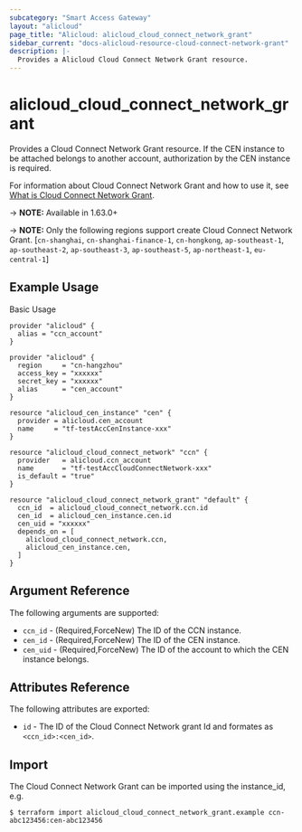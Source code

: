 ```yaml
---
subcategory: "Smart Access Gateway"
layout: "alicloud"
page_title: "Alicloud: alicloud_cloud_connect_network_grant"
sidebar_current: "docs-alicloud-resource-cloud-connect-network-grant"
description: |-
  Provides a Alicloud Cloud Connect Network Grant resource.
---
```


# alicloud\_cloud_connect_network\_grant

Provides a Cloud Connect Network Grant resource. If the CEN instance to be attached belongs to another account, authorization by the CEN instance is required.

For information about Cloud Connect Network Grant and how to use it, see [What is Cloud Connect Network Grant](https://www.alibabacloud.com/help/doc-detail/94543.htm).

-> **NOTE:** Available in 1.63.0+

-> **NOTE:** Only the following regions support create Cloud Connect Network Grant. [`cn-shanghai`, `cn-shanghai-finance-1`, `cn-hongkong`, `ap-southeast-1`, `ap-southeast-2`, `ap-southeast-3`, `ap-southeast-5`, `ap-northeast-1`, `eu-central-1`]

## Example Usage

Basic Usage

```
provider "alicloud" {
  alias = "ccn_account"
}

provider "alicloud" {
  region     = "cn-hangzhou"
  access_key = "xxxxxx"
  secret_key = "xxxxxx"
  alias      = "cen_account"
}

resource "alicloud_cen_instance" "cen" {
  provider = alicloud.cen_account
  name     = "tf-testAccCenInstance-xxx"
}

resource "alicloud_cloud_connect_network" "ccn" {
  provider   = alicloud.ccn_account
  name       = "tf-testAccCloudConnectNetwork-xxx"
  is_default = "true"
}

resource "alicloud_cloud_connect_network_grant" "default" {
  ccn_id  = alicloud_cloud_connect_network.ccn.id
  cen_id  = alicloud_cen_instance.cen.id
  cen_uid = "xxxxxx"
  depends_on = [
    alicloud_cloud_connect_network.ccn,
    alicloud_cen_instance.cen,
  ]
}
```
## Argument Reference

The following arguments are supported:

* `ccn_id` - (Required,ForceNew) The ID of the CCN instance.
* `cen_id` - (Required,ForceNew) The ID of the CEN instance.
* `cen_uid` - (Required,ForceNew) The ID of the account to which the CEN instance belongs.

## Attributes Reference

The following attributes are exported:

* `id` - The ID of the Cloud Connect Network grant Id and formates as `<ccn_id>:<cen_id>`.

## Import

The Cloud Connect Network Grant can be imported using the instance_id, e.g.

```
$ terraform import alicloud_cloud_connect_network_grant.example ccn-abc123456:cen-abc123456
```

